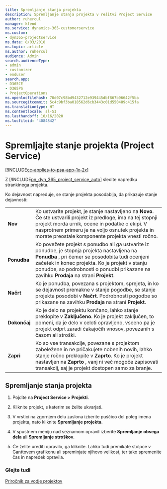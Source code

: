 ```yaml
---
title: Spremljanje stanja projekta
description: Spremljanje stanja projekta v rešitvi Project Service
author: ruhercul
manager: kfend
ms.service: dynamics-365-customerservice
ms.custom:
- dyn365-projectservice
ms.date: 8/03/2018
ms.topic: article
ms.author: ruhercul
audience: Admin
search.audienceType:
- admin
- customizer
- enduser
search.app:
- D365CE
- D365PS
- ProjectOperations
ms.openlocfilehash: 70d07c98bd9432712e939445dbf867b96642f5ba
ms.sourcegitcommit: 5c4c9bf3ba018562d6cb3443c01d550489c415fa
ms.translationtype: HT
ms.contentlocale: sl-SI
ms.lasthandoff: 10/16/2020
ms.locfileid: "4084842"
---
```

# <a name="track-a-projects-status-project-service"></a>Spremljajte stanje projekta (Project Service)

[!INCLUDE[cc-applies-to-psa-app-1x-2x](../includes/cc-applies-to-psa-app-1x-2x.md)]

Z [!INCLUDE[pn_dyn_365_project_service_auto](../includes/pn-dyn-365-project-service-auto.md)] sledite napredku strankinega projekta.  

Ko dejavnost napreduje, se stanje projekta posodablja, da prikazuje stanje dejavnosti:  


|              |                                                                                                                                                                                                                                                                                                  |
|--------------|--------------------------------------------------------------------------------------------------------------------------------------------------------------------------------------------------------------------------------------------------------------------------------------------------|
|   **Nov**    | Ko ustvarite projekt, je stanje nastavljeno na **Novo**. Če ste ustvarili projekt iz predloge, ima na tej stopnji projekt morda urnik, ocene in podatke o ekipi. V nasprotnem primeru je na voljo osnutek projekta in morate preostale komponente projekta vnesti ročno. |
|  **Ponudba**   |      Ko povežete projekt s ponudbo ali ga ustvarite iz ponudbe, je stopnja projekta nastavljena na **Ponudba** , pri čemer se posodobita tudi ocenjeni začetek in konec projekta. Ko je projekt v stanju ponudbe, so podrobnosti o ponudbi prikazane na zavihku **Prodaja** na strani **Projekt**.      |
|   **Načrt**   |                                     Ko je ponudba, povezana s projektom, sprejeta, in ko se dejavnost premakne v stanje pogodbe, se stanje projekta posodobi v **Načrt**. Podrobnosti pogodbe so prikazane na zavihku **Prodaja** na strani **Projekt**.                                      |
| **Dokončaj** |                    Ko je delo na projektu končano, lahko stanje preklopite v **Zaključeno**. Ko je projekt zaključen, to pomeni, da je delo v celoti opravljeno, vseeno pa je projekt odprt zaradi čakajočih vnosov, povezanih s časom ali stroški.                     |
|  **Zapri**   |           Ko so vse transakcije, povezane s projektom zabeležene in ne pričakujete nobenih novih, lahko stanje ročno preklopite v **Zaprto**. Ko je projekt nastavljen na **Zaprto** , vanj ni več mogoče zapisovati transakcij, saj je projekt dostopen samo za branje.           |

## <a name="to-track-a-projects-status"></a>Spremljanje stanja projekta  

1.  Pojdite na **Project Service > Projekti**.  

2.  Kliknite projekt, s katerim se želite ukvarjati.  

3.  V vrstici na zgornjem delu zaslona izberite puščico dol poleg imena projekta, nato kliknite **Spremljanje projekta**.  

4.  V spustnem meniju nad seznamom opravil izberite **Spremljanje obsega dela** ali **Spremljanje stroškov**.  

5.  Če želite urediti opravilo, ga kliknite. Lahko tudi premikate stolpce v Ganttovem grafikonu ali spreminjate njihovo velikost, ter tako spremenite čas in napredek opravila.  

### <a name="see-also"></a>Glejte tudi  
 [Priročnik za vodje projektov](../psa/project-manager-guide.md)
